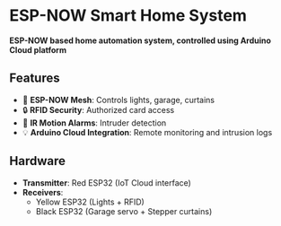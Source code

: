 # ESP-NOW Smart Home System  
**ESP-NOW based home automation system, controlled using Arduino Cloud platform**  

## Features  
- 📶 **ESP-NOW Mesh**: Controls lights, garage, curtains
- 🔒 **RFID Security**: Authorized card access  
- 🚨 **IR Motion Alarms**: Intruder detection  
- 💡 **Arduino Cloud Integration**: Remote monitoring and intrusion logs 

## Hardware  
- **Transmitter**: Red ESP32 (IoT Cloud interface)  
- **Receivers**:  
  - Yellow ESP32 (Lights + RFID)  
  - Black ESP32 (Garage servo + Stepper curtains) 
